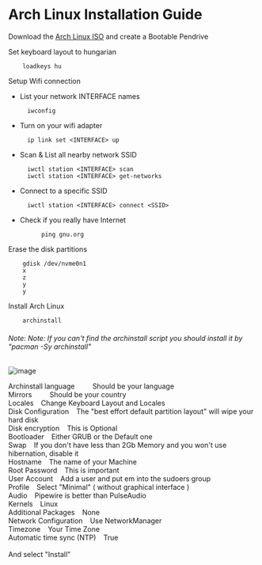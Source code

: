 
# Arch Linux Installation Guide

Download the [Arch Linux ISO](https://archlinux.org/download/) and create a Bootable Pendrive 

Set keyboard layout to hungarian

		loadkeys hu
    
Setup Wifi connection

- List your network INTERFACE names

		iwconfig
	
- Turn on your wifi adapter 
	
  		ip link set <INTERFACE> up
		
- Scan & List all nearby network SSID
	
  		iwctl station <INTERFACE> scan
		iwctl station <INTERFACE> get-networks
	
- Connect to a specific SSID
	
 		iwctl station <INTERFACE> connect <SSID>

- Check if you really have Internet

    		ping gnu.org
    
Erase the disk partitions
	
	 	gdisk /dev/nvme0n1
		x
		z
		y
		y

Install Arch Linux

		archinstall
###### *Note: Note: If you can't find the archinstall script you should install it by "pacman -Sy archinstall"*

![image](https://github.com/sonus89/linux_scripts/assets/10185202/d0f78186-be6f-48a2-a60c-072cd518d2d4)

Archinstall language &ensp;&ensp;&ensp;&ensp; Should be your language &nbsp;  
Mirrors &ensp;&ensp;&ensp;&ensp; Should be your country &nbsp;  
Locales &ensp; Change Keyboard Layout and Locales &nbsp;  
Disk Configuration &ensp; The "best effort default partition layout" will wipe your hard disk &nbsp;  
Disk encryption &ensp; This is Optional &nbsp;  
Bootloader &ensp; Either GRUB or the Default one &nbsp;  
Swap &ensp; If you don't have less than 2Gb Memory and you won't use hibernation, disable it &nbsp;  
Hostname &ensp; The name of your Machine &nbsp;  
Root Password &ensp; This is important &nbsp;  
User Account &ensp; Add a user and put em into the sudoers group &nbsp;  
Profile &ensp; Select "Minimal" ( without graphical interface ) &nbsp;  
Audio &ensp; Pipewire is better than PulseAudio &nbsp;  
Kernels &ensp; Linux &nbsp;  
Additional Packages &ensp; None &nbsp;   
Network Configuration &ensp; Use NetworkManager &nbsp;  
Timezone &ensp; Your Time Zone &nbsp;  
Automatic time sync (NTP) &ensp; True &nbsp;   
&nbsp;  
And select "Install"
    
